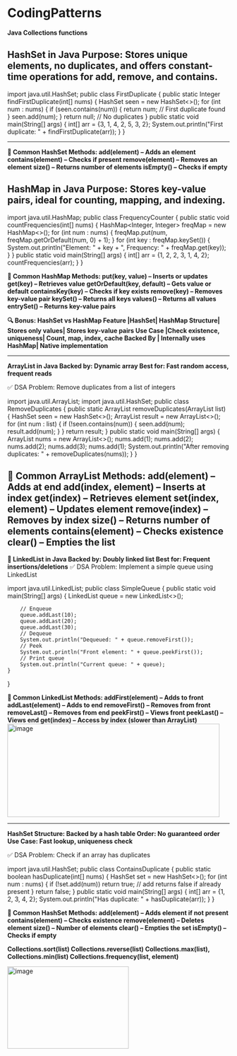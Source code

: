 # CodingPatterns

**Java Collections functions**

**HashSet in Java
Purpose: Stores unique elements, no duplicates, 
and offers constant-time operations for add, remove, and contains.**
------------------------------------------------------------------

import java.util.HashSet;
public class FirstDuplicate {
    public static Integer findFirstDuplicate(int[] nums) {
        HashSet<Integer> seen = new HashSet<>();
        for (int num : nums) {
            if (seen.contains(num)) {
                return num; // First duplicate found
            }
            seen.add(num);
        }
        return null; // No duplicates
    }
    public static void main(String[] args) {
        int[] arr = {3, 1, 4, 2, 5, 3, 2};
        System.out.println("First duplicate: " + findFirstDuplicate(arr));
    }
}

----------------------------------------------------------------------------------------------
**🔧 Common HashSet Methods:
add(element) – Adds an element
contains(element) – Checks if present
remove(element) – Removes an element
size() – Returns number of elements
isEmpty() – Checks if empty**

**HashMap in Java
Purpose: Stores key-value pairs, ideal for counting, mapping, and indexing.**
------------------------------------------------------------------------------------------------
import java.util.HashMap;
public class FrequencyCounter {
    public static void countFrequencies(int[] nums) {
        HashMap<Integer, Integer> freqMap = new HashMap<>();
        for (int num : nums) {
            freqMap.put(num, freqMap.getOrDefault(num, 0) + 1);
        }
        for (int key : freqMap.keySet()) {
            System.out.println("Element: " + key + ", Frequency: " + freqMap.get(key));
        }
    }
    public static void main(String[] args) {
        int[] arr = {1, 2, 2, 3, 1, 4, 2};
        countFrequencies(arr);
    }
}

**🔧 Common HashMap Methods:
put(key, value) – Inserts or updates
get(key) – Retrieves value
getOrDefault(key, default) – Gets value or default
containsKey(key) – Checks if key exists
remove(key) – Removes key-value pair
keySet() – Returns all keys
values() – Returns all values
entrySet() – Returns key-value pairs**

**🔍 Bonus: HashSet vs HashMap
Feature	|HashSet|	HashMap
Structure|	Stores only values|	Stores key-value pairs
Use Case	|Check existence, uniqueness|	Count, map, index, cache
Backed By	| Internally uses HashMap|	Native implementation**

----------------------------------------------------------------------------------------------------
**ArrayList in Java
Backed by: Dynamic array Best for: Fast random access, frequent reads**

✅ DSA Problem: Remove duplicates from a list of integers

import java.util.ArrayList;
import java.util.HashSet;
public class RemoveDuplicates {
    public static ArrayList<Integer> removeDuplicates(ArrayList<Integer> list) {
        HashSet<Integer> seen = new HashSet<>();
        ArrayList<Integer> result = new ArrayList<>();
        for (int num : list) {
            if (!seen.contains(num)) {
                seen.add(num);
                result.add(num);
            }
        }
        return result;
    }
    public static void main(String[] args) {
        ArrayList<Integer> nums = new ArrayList<>();
        nums.add(1); nums.add(2); nums.add(2); nums.add(3); nums.add(1);
        System.out.println("After removing duplicates: " + removeDuplicates(nums));
    }
}

**🔧 Common ArrayList Methods:
add(element) – Adds at end
add(index, element) – Inserts at index
get(index) – Retrieves element
set(index, element) – Updates element
remove(index) – Removes by index
size() – Returns number of elements
contains(element) – Checks existence
clear() – Empties the list**
-------------------------------------------------------------
**🔹 LinkedList in Java
Backed by: Doubly linked list Best for: Frequent insertions/deletions**
✅ DSA Problem: Implement a simple queue using LinkedList

import java.util.LinkedList;
public class SimpleQueue {
    public static void main(String[] args) {
        LinkedList<Integer> queue = new LinkedList<>();

        // Enqueue
        queue.addLast(10);
        queue.addLast(20);
        queue.addLast(30);
        // Dequeue
        System.out.println("Dequeued: " + queue.removeFirst());
        // Peek
        System.out.println("Front element: " + queue.peekFirst());
        // Print queue
        System.out.println("Current queue: " + queue);
    }
}

**🔧 Common LinkedList Methods:
addFirst(element) – Adds to front
addLast(element) – Adds to end
removeFirst() – Removes from front
removeLast() – Removes from end
peekFirst() – Views front
peekLast() – Views end
get(index) – Access by index (slower than ArrayList)**
<img width="481" height="211" alt="image" src="https://github.com/user-attachments/assets/7f530bd7-586a-4add-bedc-3add17a2bb86" />

---------------------------------------------------------------------------------------------------------
**HashSet
Structure: Backed by a hash table Order: No guaranteed order Use Case: Fast lookup, uniqueness check**

✅ DSA Problem: Check if an array has duplicates


import java.util.HashSet;
public class ContainsDuplicate {
    public static boolean hasDuplicate(int[] nums) {
        HashSet<Integer> set = new HashSet<>();
        for (int num : nums) {
            if (!set.add(num)) return true; // add returns false if already present
        }
        return false;
    }
    public static void main(String[] args) {
        int[] arr = {1, 2, 3, 4, 2};
        System.out.println("Has duplicate: " + hasDuplicate(arr));
    }
}

**🔧 Common HashSet Methods:
add(element) – Adds element if not present
contains(element) – Checks existence
remove(element) – Deletes element
size() – Number of elements
clear() – Empties the set
isEmpty() – Checks if empty**

**Collections.sort(list)
Collections.reverse(list)
Collections.max(list), Collections.min(list)
Collections.frequency(list, element)**

<img width="275" height="186" alt="image" src="https://github.com/user-attachments/assets/09f945a9-3cb0-4035-a4ca-a1040aaecf3e" />

